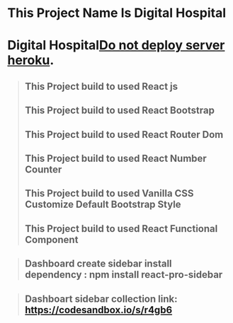 # This Project Name Is Digital Hospital

# Digital Hospital[Do not deploy server heroku](https://github.com/facebook/create-react-app).

> ## This Project build to used React js
>
> ## This Project build to used React Bootstrap
>
> ## This Project build to used React Router Dom
>
> ## This Project build to used React Number Counter
>
> ## This Project build to used Vanilla CSS Customize Default Bootstrap Style
>
> ## This Project build to used React Functional Component

> ## Dashboard create sidebar install dependency : npm install react-pro-sidebar

> ## Dashboart sidebar collection link: https://codesandbox.io/s/r4gb6
